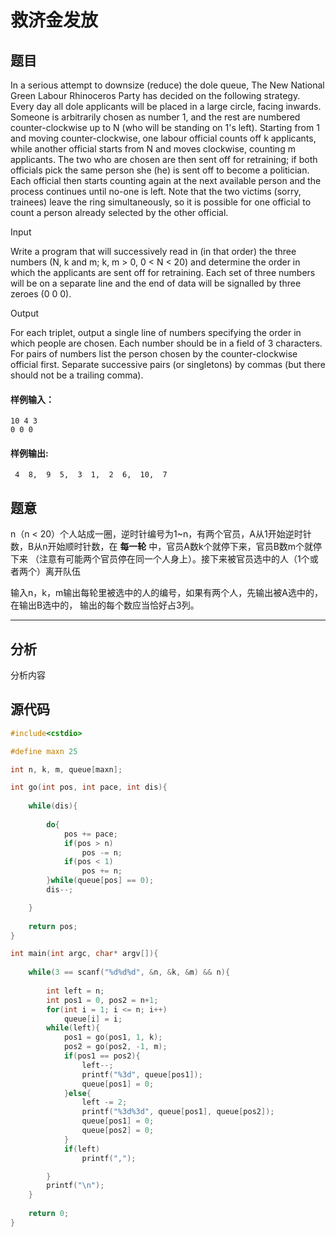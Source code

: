 # 救济金发放

## 题目
In a serious attempt to downsize (reduce) the dole queue, The New National Green Labour Rhinoceros Party has decided on the following strategy. Every day all dole applicants will be placed in a large circle, facing inwards. Someone is arbitrarily chosen as number 1, and the rest are numbered counter-clockwise up to N (who will be standing on 1's left). Starting from 1 and moving counter-clockwise, one labour official counts off k applicants, while another official starts from N and moves clockwise, counting m applicants. The two who are chosen are then sent off for retraining; if both officials pick the same person she (he) is sent off to become a politician. Each official then starts counting again at the next available person and the process continues until no-one is left. Note that the two victims (sorry, trainees) leave the ring simultaneously, so it is possible for one official to count a person already selected by the other official.

Input

Write a program that will successively read in (in that order) the three numbers (N, k and m; k, m > 0, 0 < N < 20) and determine the order in which the applicants are sent off for retraining. Each set of three numbers will be on a separate line and the end of data will be signalled by three zeroes (0 0 0).

Output

For each triplet, output a single line of numbers specifying the order in which people are chosen. Each number should be in a field of 3 characters. For pairs of numbers list the person chosen by the counter-clockwise official first. Separate successive pairs (or singletons) by commas (but there should not be a trailing comma).



#### 样例输入：
```
10 4 3
0 0 0
```
#### 样例输出:
```
 4  8,  9  5,  3  1,  2  6,  10,  7
```

## 题意
n（n < 20）个人站成一圈，逆时针编号为1~n，有两个官员，A从1开始逆时针数，B从n开始顺时针数，在 **每一轮** 中，官员A数k个就停下来，官员B数m个就停下来
（注意有可能两个官员停在同一个人身上）。接下来被官员选中的人（1个或者两个）离开队伍

输入n，k，m输出每轮里被选中的人的编号，如果有两个人，先输出被A选中的，在输出B选中的， 输出的每个数应当恰好占3列。

------

## 分析

分析内容

## 源代码

```cpp
#include<cstdio>

#define maxn 25

int n, k, m, queue[maxn];

int go(int pos, int pace, int dis){
	
	while(dis){
		
		do{
			pos += pace;
			if(pos > n)
				pos -= n;
			if(pos < 1)
				pos += n; 
		}while(queue[pos] == 0);
		dis--;

	}
	
	return pos;
}

int main(int argc, char* argv[]){
	
	while(3 == scanf("%d%d%d", &n, &k, &m) && n){
		
		int left = n;
		int pos1 = 0, pos2 = n+1;
		for(int i = 1; i <= n; i++)
			queue[i] = i;
		while(left){
			pos1 = go(pos1, 1, k);
			pos2 = go(pos2, -1, m);
			if(pos1 == pos2){
				left--;
				printf("%3d", queue[pos1]);
				queue[pos1] = 0;
			}else{
				left -= 2;
				printf("%3d%3d", queue[pos1], queue[pos2]);
				queue[pos1] = 0;
				queue[pos2] = 0;
			}
			if(left)
				printf(",");

		}
		printf("\n"); 
	}
	
	return 0;
}

```
